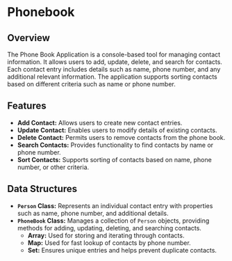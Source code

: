 # Phonebook

## Overview

The Phone Book Application is a console-based tool for managing contact information. It allows users to add, update, delete, and search for contacts. Each contact entry includes details such as name, phone number, and any additional relevant information. The application supports sorting contacts based on different criteria such as name or phone number.

## Features

- **Add Contact:** Allows users to create new contact entries.
- **Update Contact:** Enables users to modify details of existing contacts.
- **Delete Contact:** Permits users to remove contacts from the phone book.
- **Search Contacts:** Provides functionality to find contacts by name or phone number.
- **Sort Contacts:** Supports sorting of contacts based on name, phone number, or other criteria.

## Data Structures

- **`Person` Class:** Represents an individual contact entry with properties such as name, phone number, and additional details.
- **`PhoneBook` Class:** Manages a collection of `Person` objects, providing methods for adding, updating, deleting, and searching contacts.
  - **Array:** Used for storing and iterating through contacts.
  - **Map:** Used for fast lookup of contacts by phone number.
  - **Set:** Ensures unique entries and helps prevent duplicate contacts.


